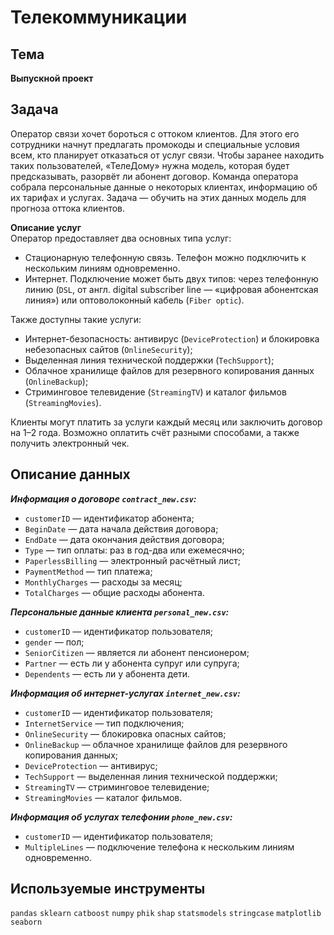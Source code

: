 # Телекоммуникации

## Тема 

**Выпускной проект**

## Задача

Оператор связи хочет бороться с оттоком клиентов. Для этого его сотрудники начнут предлагать промокоды и специальные условия всем, кто планирует отказаться от услуг связи. Чтобы заранее находить таких пользователей, «ТелеДому» нужна модель, которая будет предсказывать, разорвёт ли абонент договор. Команда оператора собрала персональные данные о некоторых клиентах, информацию об их тарифах и услугах. Задача — обучить на этих данных модель для прогноза оттока клиентов.

**Описание услуг**<br>
Оператор предоставляет два основных типа услуг:

- Стационарную телефонную связь. Телефон можно подключить к нескольким линиям одновременно.
- Интернет. Подключение может быть двух типов: через телефонную линию (`DSL`, от англ. digital subscriber line — «цифровая абонентская линия») или оптоволоконный кабель (`Fiber optic`).

Также доступны такие услуги:

- Интернет-безопасность: антивирус (`DeviceProtection`) и блокировка небезопасных сайтов (`OnlineSecurity`);
- Выделенная линия технической поддержки (`TechSupport`);
- Облачное хранилище файлов для резервного копирования данных (`OnlineBackup`);
- Стриминговое телевидение (`StreamingTV`) и каталог фильмов (`StreamingMovies`).

Клиенты могут платить за услуги каждый месяц или заключить договор на 1–2 года. Возможно оплатить счёт разными способами, а также получить электронный чек.

## Описание данных

***Информация о договоре `contract_new.csv`:***  

- `customerID` — идентификатор абонента;
- `BeginDate` — дата начала действия договора;
- `EndDate` — дата окончания действия договора;
- `Type` — тип оплаты: раз в год-два или ежемесячно;
- `PaperlessBilling` — электронный расчётный лист;
- `PaymentMethod` — тип платежа;
- `MonthlyCharges` — расходы за месяц;
- `TotalCharges` — общие расходы абонента.

***Персональные данные клиента `personal_new.csv`:***  

- `customerID` — идентификатор пользователя;
- `gender` — пол;
- `SeniorCitizen` — является ли абонент пенсионером;
- `Partner` — есть ли у абонента супруг или супруга;
- `Dependents` — есть ли у абонента дети.

***Информация об интернет-услугах `internet_new.csv`:***  

- `customerID` — идентификатор пользователя;
- `InternetService` — тип подключения;
- `OnlineSecurity` — блокировка опасных сайтов;
- `OnlineBackup` — облачное хранилище файлов для резервного копирования данных;
- `DeviceProtection` — антивирус;
- `TechSupport` — выделенная линия технической поддержки;
- `StreamingTV` — стриминговое телевидение;
- `StreamingMovies` — каталог фильмов.

***Информация об услугах телефонии `phone_new.csv`:***  

- `customerID` — идентификатор пользователя;
- `MultipleLines` — подключение телефона к нескольким линиям одновременно.

## Используемые инструменты
`pandas` `sklearn` `catboost` `numpy` `phik` `shap` `statsmodels` `stringcase` `matplotlib` `seaborn` 
